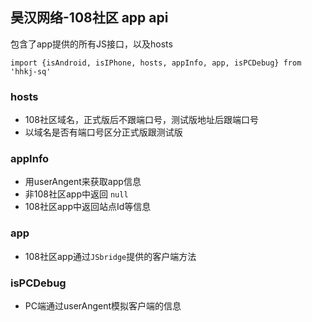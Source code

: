## 昊汉网络-108社区 app api

包含了app提供的所有JS接口，以及hosts

```ES6
import {isAndroid, isIPhone, hosts, appInfo, app, isPCDebug} from 'hhkj-sq'
```

### hosts
- 108社区域名，正式版后不跟端口号，测试版地址后跟端口号
- 以域名是否有端口号区分正式版跟测试版

### appInfo
- 用userAngent来获取app信息
- 非108社区app中返回 ```null```
- 108社区app中返回站点Id等信息

### app
- 108社区app通过```JSbridge```提供的客户端方法

### isPCDebug
- PC端通过userAngent模拟客户端的信息

